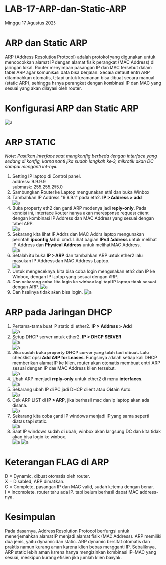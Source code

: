 # LAB-17-ARP-dan-Static-ARP
Minggu 17 Agustus 2025

# ARP dan Static ARP
  ARP (Address Resolution Protocol) adalah protokol yang digunakan untuk mencocokkan alamat IP dengan alamat fisik perangkat (MAC Address) di jaringan lokal. Router menyimpan pasangan IP dan MAC tersebut dalam tabel ARP agar komunikasi data bisa berjalan. Secara default entri ARP ditambahkan otomatis, tetapi untuk keamanan bisa dibuat secara manual (static ARP), sehingga hanya perangkat dengan kombinasi IP dan MAC yang sesuai yang akan dilayani oleh router.

# Konfigurasi ARP dan Static ARP  
![a](IMAGES/eth0.png)  
# ARP STATIC  
*Note: Pastikan interface saat mengkonfig berbeda dengan interface yang sedang di konfig, karna nanti jika sudah langkah ke-3, mikrotik akan DC sampai menganti int-nya.*  
1. Setting IP laptop di Control panel.  
   address: 9.9.9.9  
   submask: 255.255.255.0  
2. Sambungkan Router ke Laptop mengunakan eth1 dan buka Winbox  
3. Tambahkan IP Address "9.9.9.1" pada eth2. **IP > Address > add**  
![a](IMAGES/iprt.PNG)  
4. Buka property eth2 dan ganti ARP modenya jadi **reply-only**. Pada kondisi ini, interface Router hanya akan meresponse request client dengan kombinasi IP Address dan MAC Address yang sesuai dengan tabel ARP.  
![a](IMAGES/arpint.PNG)
5. Sekarang kita lihat IP Addrs dan MAC Addrs laptop mengunakan perintah **ipconfig /all** di cmd. Lihat bagian **IPv4 Address** untuk melihat IP Address dan **Physical Address** untuk melihat MAC Address.  
![a](IMAGES/cmds.PNG)
6. Setalah itu buka **IP > ARP** dan tambahkan ARP untuk ether2 lalu masukan IP Address dan MAC Address Laptop.  
![a](IMAGES/arps.PNG)
7. Untuk mengeceknya, kita bisa coba login mengunakan eth2 dan IP ke Winbox, dengan IP laptop yang sesuai dengan ARP.
8. Dan sekarang coba kita login ke winbox lagi tapi IP laptop tidak sesuai dengan ARP.
![a](IMAGES/salah.PNG)  
9. Dan hsailnya tidak akan bisa login.
![a](IMAGES/admin.PNG)  

# ARP pada Jaringan DHCP
1. Pertama-tama buat IP static di ether2. **IP > Address > Add**  
![a](IMAGES/dhcprp.PNG)  
2. Setup DHCP server untuk ether2. **IP > DHCP SERVER**  
![a](IMAGES/dhcpserverrp.PNG)  
![a](IMAGES/dhcpberahsilrp.PNG)  
3. Jika sudah buka property DHCP server yang telah tadi dibuat. Lalu checklist opsi **Add ARP for Leases**. Fungsinya adalah setiap kali DHCP memberikan alamat IP ke klien, router akan otomatis membuat entri ARP sesuai dengan IP dan MAC Address klien tersebut.  
![a](IMAGES/aprlese.PNG)  
4. Ubah ARP menjadi **reply-only** untuk ether2 di menu **interfaces**.  
![a](IMAGES/balas.PNG)  
5. Sekarang ubah IP di PC jadi DHCP client atau Obtain Auto.  
![a](IMAGES/ips.PNG)  
6. Cek ARP LIST di **IP > ARP**, jika berhasil mac dan ip laptop akan ada disana.  
![a](IMAGES/ips.PNG)  
7. Sekarang kita coba ganti IP windows menjadi IP yang sama seperti diatas tapi static.  
![a](IMAGES/arplist.PNG)  
8. Saat IP windows sudah di ubah, winbox akan langsung DC dan kita tidak akan bisa login ke winbox.  
![a](IMAGES/wrong.PNG)
![a](IMAGES/dc.PNG)  
  
# Keterangan FLAG di ARP
D = Dynamic, dibuat otomatis oleh router.  
X = Disabled, ARP dimatikan.  
C = Complete, pasangan IP dan MAC valid, sudah ketemu dengan benar.  
I = Incomplete, router tahu ada IP, tapi belum berhasil dapat MAC address-nya.  

# Kesimpulan  
Pada dasarnya, Address Resolution Protocol berfungsi untuk menerjemahkan alamat IP menjadi alamat fisik (MAC Address). ARP memiliki dua jenis, yaitu dynamic dan static. ARP dynamic bersifat otomatis dan praktis namun kurang aman karena klien bebas mengganti IP. Sebaliknya, ARP static lebih aman karena hanya mengizinkan kombinasi IP–MAC yang sesuai, meskipun kurang efisien jika jumlah klien banyak.  
